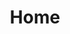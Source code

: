 ---
title: "Home"
summary: "Welcome to Wessel's Website, where you can read about my projects, thoughts, and career."

params:
  featured:
    - portfolio/thank-you-token
    - thoughts/masters-education
    - thoughts/this-website
    - portfolio/aegee-leiden-app
    - portfolio/aegee-leiden-website
    - portfolio/jeudalism
    - portfolio/my-website
    - content/philosophize-this
    - career/functional-application-manager
    - career/master-computer-science
---